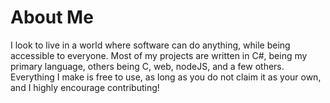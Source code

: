 # About Me
I look to live in a world where software can do anything, while being accessible to everyone.
Most of my projects are written in C#, being my primary language, others being C, web, nodeJS, and a few others.
Everything I make is free to use, as long as you do not claim it as your own, and I highly encourage contributing!

<!---
(Nebula-Developer/Nebula-Developer README.md)
--->
